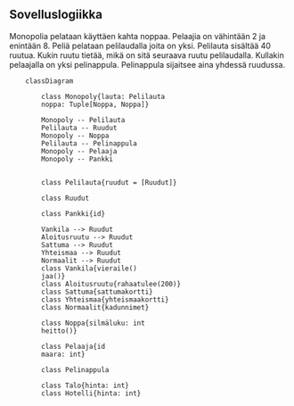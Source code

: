## Sovelluslogiikka


Monopolia pelataan käyttäen kahta noppaa. Pelaajia on vähintään 2 ja enintään 8. Peliä pelataan pelilaudalla joita on yksi. Pelilauta sisältää 40 ruutua. Kukin ruutu tietää, mikä on sitä seuraava ruutu pelilaudalla. Kullakin pelaajalla on yksi pelinappula. Pelinappula sijaitsee aina yhdessä ruudussa.


```mermaid
    classDiagram

        class Monopoly{lauta: Pelilauta
        noppa: Tuple[Noppa, Noppa]} 

        Monopoly -- Pelilauta
        Pelilauta -- Ruudut
        Monopoly -- Noppa
        Pelilauta -- Pelinappula
        Monopoly -- Pelaaja
        Monopoly -- Pankki


        class Pelilauta{ruudut = [Ruudut]}

        class Ruudut

        class Pankki{id}
        
        Vankila --> Ruudut
        Aloitusruutu --> Ruudut
        Sattuma --> Ruudut
        Yhteismaa --> Ruudut
        Normaalit --> Ruudut
        class Vankila{vieraile()
        jaa()}
        class Aloitusruutu{rahaatulee(200)}
        class Sattuma{sattumakortti}
        class Yhteismaa{yhteismaakortti}
        class Normaalit{kadunnimet}

        class Noppa{silmäluku: int
        heitto()}

        class Pelaaja{id
        maara: int}

        class Pelinappula

        class Talo{hinta: int}
        class Hotelli{hinta: int}
```
